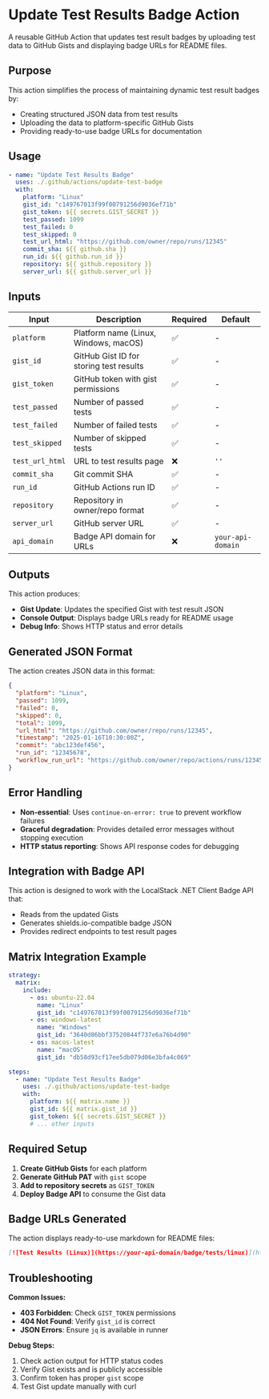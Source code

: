 # Update Test Results Badge Action

A reusable GitHub Action that updates test result badges by uploading test data to GitHub Gists and displaying badge URLs for README files.

## Purpose

This action simplifies the process of maintaining dynamic test result badges by:

- Creating structured JSON data from test results
- Uploading the data to platform-specific GitHub Gists
- Providing ready-to-use badge URLs for documentation

## Usage

```yaml
- name: "Update Test Results Badge"
  uses: ./.github/actions/update-test-badge
  with:
    platform: "Linux"
    gist_id: "c149767013f99f00791256d9036ef71b"
    gist_token: ${{ secrets.GIST_SECRET }}
    test_passed: 1099
    test_failed: 0
    test_skipped: 0
    test_url_html: "https://github.com/owner/repo/runs/12345"
    commit_sha: ${{ github.sha }}
    run_id: ${{ github.run_id }}
    repository: ${{ github.repository }}
    server_url: ${{ github.server_url }}
```

## Inputs

| Input | Description | Required | Default |
|-------|-------------|----------|---------|
| `platform` | Platform name (Linux, Windows, macOS) | ✅ | - |
| `gist_id` | GitHub Gist ID for storing test results | ✅ | - |
| `gist_token` | GitHub token with gist permissions | ✅ | - |
| `test_passed` | Number of passed tests | ✅ | - |
| `test_failed` | Number of failed tests | ✅ | - |
| `test_skipped` | Number of skipped tests | ✅ | - |
| `test_url_html` | URL to test results page | ❌ | `''` |
| `commit_sha` | Git commit SHA | ✅ | - |
| `run_id` | GitHub Actions run ID | ✅ | - |
| `repository` | Repository in owner/repo format | ✅ | - |
| `server_url` | GitHub server URL | ✅ | - |
| `api_domain` | Badge API domain for URLs | ❌ | `your-api-domain` |

## Outputs

This action produces:

- **Gist Update**: Updates the specified Gist with test result JSON
- **Console Output**: Displays badge URLs ready for README usage
- **Debug Info**: Shows HTTP status and error details

## Generated JSON Format

The action creates JSON data in this format:

```json
{
  "platform": "Linux",
  "passed": 1099,
  "failed": 0,
  "skipped": 0,
  "total": 1099,
  "url_html": "https://github.com/owner/repo/runs/12345",
  "timestamp": "2025-01-16T10:30:00Z",
  "commit": "abc123def456",
  "run_id": "12345678",
  "workflow_run_url": "https://github.com/owner/repo/actions/runs/12345678"
}
```

## Error Handling

- **Non-essential**: Uses `continue-on-error: true` to prevent workflow failures
- **Graceful degradation**: Provides detailed error messages without stopping execution
- **HTTP status reporting**: Shows API response codes for debugging

## Integration with Badge API

This action is designed to work with the LocalStack .NET Client Badge API that:

- Reads from the updated Gists
- Generates shields.io-compatible badge JSON
- Provides redirect endpoints to test result pages

## Matrix Integration Example

```yaml
strategy:
  matrix:
    include:
      - os: ubuntu-22.04
        name: "Linux"
        gist_id: "c149767013f99f00791256d9036ef71b"
      - os: windows-latest
        name: "Windows"
        gist_id: "3640d86bbf37520844f737e6a76b4d90"
      - os: macos-latest
        name: "macOS"
        gist_id: "db58d93cf17ee5db079d06e3bfa4c069"

steps:
  - name: "Update Test Results Badge"
    uses: ./.github/actions/update-test-badge
    with:
      platform: ${{ matrix.name }}
      gist_id: ${{ matrix.gist_id }}
      gist_token: ${{ secrets.GIST_SECRET }}
      # ... other inputs
```

## Required Setup

1. **Create GitHub Gists** for each platform
2. **Generate GitHub PAT** with `gist` scope
3. **Add to repository secrets** as `GIST_TOKEN`
4. **Deploy Badge API** to consume the Gist data

## Badge URLs Generated

The action displays ready-to-use markdown for README files:

```markdown
[![Test Results (Linux)](https://your-api-domain/badge/tests/linux)](https://your-api-domain/redirect/tests/linux)
```

## Troubleshooting

**Common Issues:**

- **403 Forbidden**: Check `GIST_TOKEN` permissions
- **404 Not Found**: Verify `gist_id` is correct
- **JSON Errors**: Ensure `jq` is available in runner

**Debug Steps:**

1. Check action output for HTTP status codes
2. Verify Gist exists and is publicly accessible  
3. Confirm token has proper `gist` scope
4. Test Gist update manually with curl
